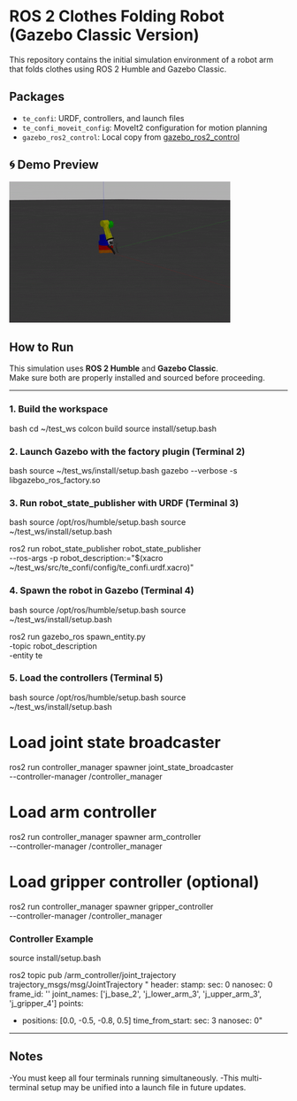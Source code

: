 # ROS 2 Clothes Folding Robot (Gazebo Classic Version)

This repository contains the initial simulation environment of a robot arm that folds clothes using ROS 2 Humble and Gazebo Classic.

## Packages
- `te_confi`: URDF, controllers, and launch files
- `te_confi_moveit_config`: MoveIt2 configuration for motion planning
- `gazebo_ros2_control`: Local copy from [gazebo_ros2_control](https://github.com/ros-controls/gazebo_ros2_control)

## 🌀 Demo Preview

![Robot Arm Demo](images/robot_arm_test_final.gif)


## How to Run

This simulation uses **ROS 2 Humble** and **Gazebo Classic**.  
Make sure both are properly installed and sourced before proceeding.

---

### 1. Build the workspace

bash
cd ~/test_ws
colcon build
source install/setup.bash

### 2. Launch Gazebo with the factory plugin (Terminal 2)

bash
source ~/test_ws/install/setup.bash
gazebo --verbose -s libgazebo_ros_factory.so

### 3. Run robot_state_publisher with URDF (Terminal 3)

bash
source /opt/ros/humble/setup.bash
source ~/test_ws/install/setup.bash

ros2 run robot_state_publisher robot_state_publisher \
--ros-args -p robot_description:="$(xacro ~/test_ws/src/te_confi/config/te_confi.urdf.xacro)"

### 4. Spawn the robot in Gazebo (Terminal 4)

bash
source /opt/ros/humble/setup.bash
source ~/test_ws/install/setup.bash

ros2 run gazebo_ros spawn_entity.py \
-topic robot_description \
-entity te

### 5. Load the controllers (Terminal 5)

bash
source /opt/ros/humble/setup.bash
source ~/test_ws/install/setup.bash

# Load joint state broadcaster
ros2 run controller_manager spawner joint_state_broadcaster \
--controller-manager /controller_manager

# Load arm controller
ros2 run controller_manager spawner arm_controller \
--controller-manager /controller_manager

# Load gripper controller (optional)
ros2 run controller_manager spawner gripper_controller \
--controller-manager /controller_manager

### Controller Example
source install/setup.bash

ros2 topic pub /arm_controller/joint_trajectory trajectory_msgs/msg/JointTrajectory "
header:
  stamp:
    sec: 0
    nanosec: 0
  frame_id: ''
joint_names: ['j_base_2', 'j_lower_arm_3', 'j_upper_arm_3', 'j_gripper_4']
points:
- positions: [0.0, -0.5, -0.8, 0.5]
  time_from_start:
    sec: 3
    nanosec: 0"

---


## Notes
-You must keep all four terminals running simultaneously.
-This multi-terminal setup may be unified into a launch file in future updates.
